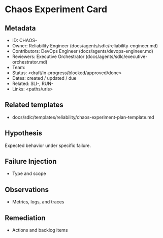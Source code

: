 # Chaos Experiment Card

## Metadata

- ID: CHAOS-<id>
- Owner: Reliability Engineer (docs/agents/sdlc/reliability-engineer.md)
- Contributors: DevOps Engineer (docs/agents/devops-engineer.md)
- Reviewers: Executive Orchestrator (docs/agents/sdlc/executive-orchestrator.md)
- Team: <team>
- Status: <draft/in-progress/blocked/approved/done>
- Dates: created <YYYY-MM-DD> / updated <YYYY-MM-DD> / due <YYYY-MM-DD>
- Related: SLI-<id>, RUN-<id>
- Links: <paths/urls>


## Related templates

- docs/sdlc/templates/reliability/chaos-experiment-plan-template.md


## Hypothesis

Expected behavior under specific failure.

## Failure Injection

- Type and scope


## Observations

- Metrics, logs, and traces


## Remediation

- Actions and backlog items
